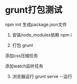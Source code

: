 # grunt打包测试

npm init 生成package.json文件

1. 安装node_modules依赖
npm i

2. 打包
grunt

添加css压缩任务

添加watch监听任务

3. 浏览器运行
grunt serve --运行  
